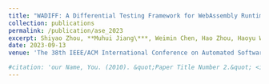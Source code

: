 ```yaml
---
title: "WADIFF: A Differential Testing Framework for WebAssembly Runtimes"
collection: publications
permalink: /publication/ase_2023
excerpt: Shiyao Zhou, **Muhui Jiang\***, Weimin Chen, Hao Zhou, Haoyu Wang, Xiapu Luo
date: 2023-09-13
venue: 'The 38th IEEE/ACM International Conference on Automated Software Engineering (**ASE 2023**)'

#citation: 'our Name, You. (2010). &quot;Paper Title Number 2.&quot; <i>Journal 1</i>. 1(2).'
---
```

